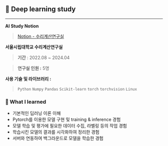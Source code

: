 ## 📌 Deep learning study

---

**AI Study Notion**

> [Notion - 수리계산연구실](https://www.notion.so/13efd0f72ecc80be89d3c1b2e54c3ec1)

**서울시립대학교 수리계산연구실**

> **기간** : 2022.08 ~ 2024.04 

> **연구실 인원 :** 5명

**사용 기술 및 라이브러리 :** 

> `Python` `Numpy` `Pandas` `Scikit-learn` `torch` `torchvision`  `Linux` 

### 📒 What I learned

- 기본적인 딥러닝 이론 이해
- Pytorch를 이용한 모델 구현 및 training & inference 경험
- 모델 학습 및 평가에 필요한 데이터 수집, 라벨링 등의 작업 경험
- 학습시킨 모델의 결과를 시각화하여 정리한 경험
- 서버와 연동하여 백그라운드로 모델을 학습한 경험
